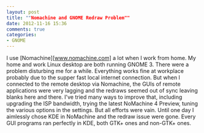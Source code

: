 ```yaml
---
layout: post
title: ""Nomachine and GNOME Redraw Problem""
date: 2012-11-16 15:36
comments: true
categories: 
- GNOME
---
```


I use [Nomachine][www.nomachine.com] a lot when I work from home. My home and work Linux desktop are
both running GNOME 3. There were a problem disturbing me for a while. Everything works fine at
workplace probably due to the supper fast local internet connection. But when I connected to the
remote desktop via Nomachine, the GUIs of remote applications were very lagging and the redraws
seemed out of sync leaving blanks here and there. I've tried many ways to improve that, including
upgrading the ISP bandwidth, trying the latest NoMachine 4 Preview, tuning the various options in
the settings. But all efforts were vain. Until one day I aimlessly chose KDE in NoMachine and the
redraw issue were gone. Every GUI programs ran perfectly in KDE, both GTK+ ones and non-GTK+ ones.
